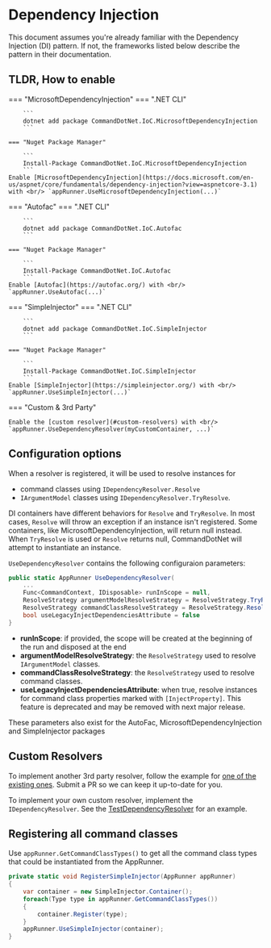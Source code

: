 # Dependency Injection

This document assumes you're already familiar with the Dependency Injection (DI) pattern. If not, the frameworks listed below describe the pattern in their documentation.

## TLDR, How to enable
=== "MicrosoftDependencyInjection"
    === ".NET CLI"

        ```
        dotnet add package CommandDotNet.IoC.MicrosoftDependencyInjection
        ```

    === "Nuget Package Manager"

        ```
        Install-Package CommandDotNet.IoC.MicrosoftDependencyInjection
        ```
    Enable [MicrosoftDependencyInjection](https://docs.microsoft.com/en-us/aspnet/core/fundamentals/dependency-injection?view=aspnetcore-3.1) with <br/> `appRunner.UseMicrosoftDependencyInjection(...)`

=== "Autofac"
    === ".NET CLI"

        ```
        dotnet add package CommandDotNet.IoC.Autofac
        ```

    === "Nuget Package Manager"

        ```
        Install-Package CommandDotNet.IoC.Autofac
        ```
    Enable [Autofac](https://autofac.org/) with <br/> `appRunner.UseAutofac(...)`

=== "SimpleInjector"
    === ".NET CLI"

        ```
        dotnet add package CommandDotNet.IoC.SimpleInjector
        ```

    === "Nuget Package Manager"

        ```
        Install-Package CommandDotNet.IoC.SimpleInjector
        ```
    Enable [SimpleInjector](https://simpleinjector.org/) with <br/> `appRunner.UseSimpleInjector(...)`

=== "Custom & 3rd Party"

    Enable the [custom resolver](#custom-resolvers) with <br/> `appRunner.UseDependencyResolver(myCustomContainer, ...)`

## Configuration options

When a resolver is registered, it will be used to resolve instances for 

* command classes using `IDependencyResolver.Resolve` 
* `IArgumentModel` classes using `IDependencyResolver.TryResolve`.

DI containers have different behaviors for `Resolve` and `TryResolve`. In most cases, `Resolve` will throw an exception if an instance isn't registered. Some containers, like MicrosoftDependencyInjection, will return null instead. When `TryResolve` is used or `Resolve` returns null, CommandDotNet will attempt to instantiate an instance.

`UseDependencyResolver` contains the following configuraion parameters:

```c#
public static AppRunner UseDependencyResolver(
    ...
    Func<CommandContext, IDisposable> runInScope = null,
    ResolveStrategy argumentModelResolveStrategy = ResolveStrategy.TryResolve,
    ResolveStrategy commandClassResolveStrategy = ResolveStrategy.Resolve,
    bool useLegacyInjectDependenciesAttribute = false
}
```

* __runInScope__: if provided, the scope will be created at the beginning of the run and disposed at the end
* __argumentModelResolveStrategy__: the `ResolveStrategy` used to resolve `IArgumentModel` classes.
* __commandClassResolveStrategy__: the `ResolveStrategy` used to resolve command classes.
* __useLegacyInjectDependenciesAttribute__: when true, resolve instances for command class properties marked with `[InjectProperty]`. This feature is deprecated and may be removed with next major release.

These parameters also exist for the AutoFac, MicrosoftDependencyInjection and SimpleInjector packages

## Custom Resolvers

To implement another 3rd party resolver, follow the example for [one of the existing ones](https://github.com/bilal-fazlani/commanddotnet). Submit a PR so we can keep it up-to-date for you. 

To implement your own custom resolver, implement the `IDependencyResolver`. See the [TestDependencyResolver](https://github.com/bilal-fazlani/commanddotnet/blob/master/CommandDotNet.TestTools/TestDependencyResolver.cs) for an example.

## Registering all command classes

Use `appRunner.GetCommandClassTypes()` to get all the command class types that could be instantiated from the AppRunner.

```c#
private static void RegisterSimpleInjector(AppRunner appRunner)
{
    var container = new SimpleInjector.Container();
    foreach(Type type in appRunner.GetCommandClassTypes())
    {
        container.Register(type);
    }
    appRunner.UseSimpleInjector(container);
}
```